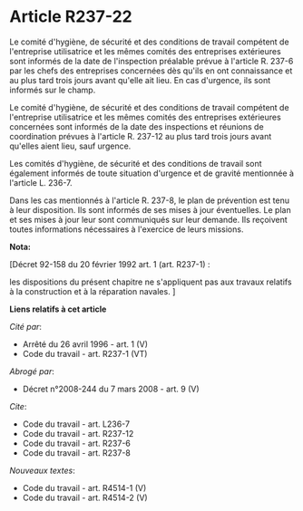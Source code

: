 # Article R237-22

Le comité d'hygiène, de sécurité et des conditions de travail compétent de l'entreprise utilisatrice et les mêmes comités des
entreprises extérieures sont informés de la date de l'inspection préalable prévue à l'article R. 237-6 par les chefs des
entreprises concernées dès qu'ils en ont connaissance et au plus tard trois jours avant qu'elle ait lieu. En cas d'urgence,
ils sont informés sur le champ.

Le comité d'hygiène, de sécurité et des conditions de travail compétent de l'entreprise utilisatrice et les mêmes comités des
entreprises extérieures concernées sont informés de la date des inspections et réunions de coordination prévues à l'article
R. 237-12 au plus tard trois jours avant qu'elles aient lieu, sauf urgence.

Les comités d'hygiène, de sécurité et des conditions de travail sont également informés de toute situation d'urgence et de
gravité mentionnée à l'article L. 236-7.

Dans les cas mentionnés à l'article R. 237-8, le plan de prévention est tenu à leur disposition. Ils sont informés de ses
mises à jour éventuelles. Le plan et ses mises à jour leur sont communiqués sur leur demande. Ils reçoivent toutes
informations nécessaires à l'exercice de leurs missions.

**Nota:**

[Décret 92-158 du 20 février 1992 art. 1 (art. R237-1) : 

les dispositions du présent chapitre ne s'appliquent pas aux travaux relatifs à la construction et à la réparation navales. ]

**Liens relatifs à cet article**

_Cité par_:

  - Arrêté du 26 avril 1996 - art. 1 (V)
  - Code du travail - art. R237-1 (VT)

_Abrogé par_:

  - Décret n°2008-244 du 7 mars 2008 - art. 9 (V)

_Cite_:

  - Code du travail - art. L236-7
  - Code du travail - art. R237-12
  - Code du travail - art. R237-6
  - Code du travail - art. R237-8

_Nouveaux textes_:

  - Code du travail - art. R4514-1 (V)
  - Code du travail - art. R4514-2 (V)
